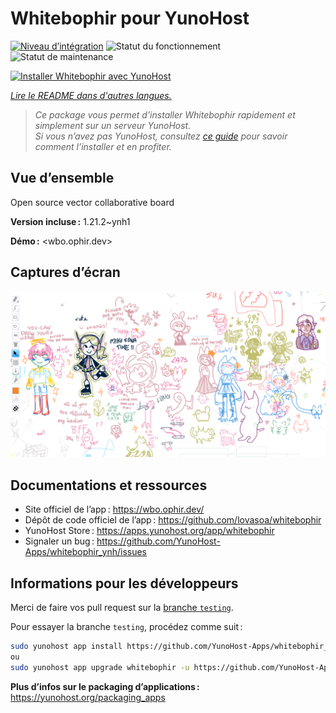 <!--
Nota bene : ce README est automatiquement généré par <https://github.com/YunoHost/apps/tree/master/tools/readme_generator>
Il NE doit PAS être modifié à la main.
-->

# Whitebophir pour YunoHost

[![Niveau d’intégration](https://dash.yunohost.org/integration/whitebophir.svg)](https://ci-apps.yunohost.org/ci/apps/whitebophir/) ![Statut du fonctionnement](https://ci-apps.yunohost.org/ci/badges/whitebophir.status.svg) ![Statut de maintenance](https://ci-apps.yunohost.org/ci/badges/whitebophir.maintain.svg)

[![Installer Whitebophir avec YunoHost](https://install-app.yunohost.org/install-with-yunohost.svg)](https://install-app.yunohost.org/?app=whitebophir)

*[Lire le README dans d'autres langues.](./ALL_README.md)*

> *Ce package vous permet d’installer Whitebophir rapidement et simplement sur un serveur YunoHost.*  
> *Si vous n’avez pas YunoHost, consultez [ce guide](https://yunohost.org/install) pour savoir comment l’installer et en profiter.*

## Vue d’ensemble

Open source vector collaborative board

**Version incluse :** 1.21.2~ynh1

**Démo :** <wbo.ophir.dev>

## Captures d’écran

![Capture d’écran de Whitebophir](./doc/screenshots/screenshots.png)

## Documentations et ressources

- Site officiel de l’app : <https://wbo.ophir.dev/>
- Dépôt de code officiel de l’app : <https://github.com/lovasoa/whitebophir>
- YunoHost Store : <https://apps.yunohost.org/app/whitebophir>
- Signaler un bug : <https://github.com/YunoHost-Apps/whitebophir_ynh/issues>

## Informations pour les développeurs

Merci de faire vos pull request sur la [branche `testing`](https://github.com/YunoHost-Apps/whitebophir_ynh/tree/testing).

Pour essayer la branche `testing`, procédez comme suit :

```bash
sudo yunohost app install https://github.com/YunoHost-Apps/whitebophir_ynh/tree/testing --debug
ou
sudo yunohost app upgrade whitebophir -u https://github.com/YunoHost-Apps/whitebophir_ynh/tree/testing --debug
```

**Plus d’infos sur le packaging d’applications :** <https://yunohost.org/packaging_apps>
